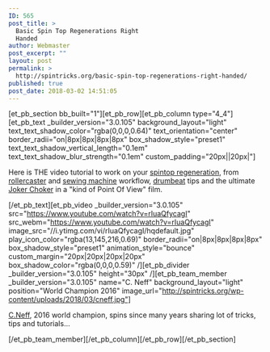 ```yaml
---
ID: 565
post_title: >
  Basic Spin Top Regenerations Right
  Handed
author: Webmaster
post_excerpt: ""
layout: post
permalink: >
  http://spintricks.org/basic-spin-top-regenerations-right-handed/
published: true
post_date: 2018-03-02 14:51:05
---
```

[et_pb_section bb_built="1"][et_pb_row][et_pb_column type="4_4"][et_pb_text _builder_version="3.0.105" background_layout="light" text_text_shadow_color="rgba(0,0,0,0.64)" text_orientation="center" border_radii="on|8px|8px|8px|8px" box_shadow_style="preset1" text_text_shadow_vertical_length="0.1em" text_text_shadow_blur_strength="0.1em" custom_padding="20px||20px|"]

Here is THE video tutorial to work on your <a href="/tag/regeneration">spintop regeneration</a>, from <a href="/tag/rollercaster">rollercaster</a> and <a href="/tag/sewing-machine">sewing machine</a> workflow, <a href="/tag/drumbeat">drumbeat</a> tips and the ultimate <a href="/tag/joker-choker">Joker Choker</a> in a "kind of Point Of View" film.

[/et_pb_text][et_pb_video _builder_version="3.0.105" src="https://www.youtube.com/watch?v=rIuaQfycagI" src_webm="https://www.youtube.com/watch?v=rIuaQfycagI" image_src="//i.ytimg.com/vi/rIuaQfycagI/hqdefault.jpg" play_icon_color="rgba(13,145,216,0.69)" border_radii="on|8px|8px|8px|8px" box_shadow_style="preset1" animation_style="bounce" custom_margin="20px|20px|20px|20px" box_shadow_color="rgba(0,0,0,0.59)" /][et_pb_divider _builder_version="3.0.105" height="30px" /][et_pb_team_member _builder_version="3.0.105" name="C. Neff" background_layout="light" position="World Champion 2016" image_url="http://spintricks.org/wp-content/uploads/2018/03/cneff.jpg"]

<a href="/tag/C.Neff">C.Neff</a>, 2016 world champion, spins since many years sharing lot of tricks, tips and tutorials...

[/et_pb_team_member][/et_pb_column][/et_pb_row][/et_pb_section]